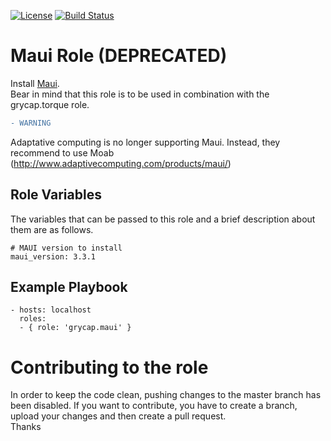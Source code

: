 [![License](https://img.shields.io/badge/license-Apache%202-blue.svg)](https://www.apache.org/licenses/LICENSE-2.0)
[![Build Status](https://travis-ci.org/grycap/ansible-role-maui.svg?branch=master)](https://travis-ci.org/grycap/ansible-role-maui)

Maui Role (DEPRECATED)
=======================

Install [Maui](http://www.adaptivecomputing.com/products/open-source/maui).  
Bear in mind that this role is to be used in combination with the grycap.torque role.

```diff
- WARNING
```
Adaptative computing is no longer supporting Maui. Instead, they recommend to use Moab (http://www.adaptivecomputing.com/products/maui/)

Role Variables
----------------

The variables that can be passed to this role and a brief description about them are as follows.

	# MAUI version to install
	maui_version: 3.3.1

Example Playbook
----------------
```
- hosts: localhost
  roles:
  - { role: 'grycap.maui' }
```
Contributing to the role
========================
In order to keep the code clean, pushing changes to the master branch has been disabled. If you want to contribute, you have to create a branch, upload your changes and then create a pull request.  
Thanks
